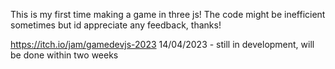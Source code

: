 This is my first time making a game in three js! The code might be inefficient sometimes but id appreciate any feedback, thanks!

https://itch.io/jam/gamedevjs-2023
14/04/2023 - still in development, will be done within two weeks
